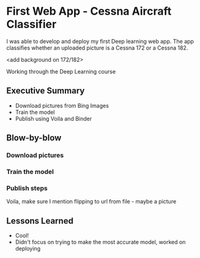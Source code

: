 # First Web App - Cessna Aircraft Classifier

I was able to develop and deploy my first Deep learning web app.  The app classifies whether an uploaded picture is a Cessna 172 or a Cessna 182.

<add background on 172/182>

Working through the Deep Learning course

## Executive Summary
- Download pictures from Bing Images
- Train the model
- Publish using Voila and Binder

## Blow-by-blow
### Download pictures
<add some information on the steps>

### Train the model
<add some info on the steps>

### Publish steps
<add some info on the steps>
Voila, make sure I mention flipping to url from file - maybe a picture


## Lessons Learned
- Cool!
- Didn't focus on trying to make the most accurate model, worked on deploying
